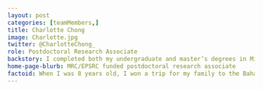 ```yaml
---
layout: post
categories: [teamMembers,]
title: Charlotte Chong
image: Charlotte.jpg
twitter: @CharlotteChong_
role: Postdoctoral Research Associate
backstory: I completed both my undergraduate and master’s degrees in Microbiology at the University of Liverpool. In 2016, I started my BBSRC and Unilever funded PhD project, under the supervision of Dr Mal Horsburgh (University of Liverpool). My studies were focused on the human scalp microbiome. I used metagenomic sequencing to provide insight into the microbes colonising healthy and dandruff scalps. I also performed comparative and population genomic analyses on Staphylococcus capitis isolated from the human scalp. I joined the research group led by Prof. Kate Baker in 2021. 
home-page-blurb: MRC/EPSRC funded postdoctoral research associate 
factoid: When I was 8 years old, I won a trip for my family to the Bahamas
---
```

